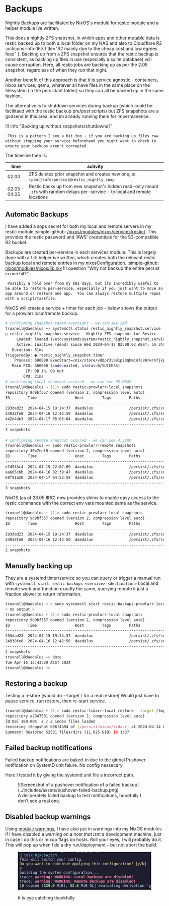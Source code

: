 # Backups

Nightly Backups are facilitated by NixOS's module for [restic](https://search.nixos.org/options?channel=23.11&from=0&size=50&sort=relevance&type=packages&query=services.restic.) module and a helper module ive written.

This does a nightly ZFS snapshot, in which apps and other mutable data is restic backed up to both a local folder on my NAS and also to Cloudflare R2 :octicons-info-16:{ title="R2 mainly due to the cheap cost and low egrees fees" }. Backing up from a ZFS snapshot ensures that the restic backup is consistent, as backing up files in use (especially a sqlite database) will cause corruption. Here, all restic jobs are backing up as per the 2.05 snapshot, regardless of when they run that night.

Another benefit of this approach is that it is service agnostic - containers, nixos services, qemu, whatever all have files in the same place on the filesystem (in the persistant folder) so they can all be backed up in the same fashion.

The alternative is to shutdown services during backup (which could be facilitaed with the restic backup pre/post scripts) but ZFS snapshots are a godsend in this area, and im already running them for impermanence.

!!! info "Backing up without snapshots/shutdowns?"

     This is a pattern I see a bit too - if you are backing up files raw without stopping your service beforehand you might want to check to ensure your backups aren't corrupted.

The timeline then is:

| time          | activity                                                                                                                         |
| ------------- | -------------------------------------------------------------------------------------------------------------------------------- |
| 02.00         | ZFS deletes prior snapshot and creates new one, to `rpool/safe/persist@restic_nightly_snap`                                      |
| 02.05 - 04.05 | Restic backs up from new snapshot's hidden read-only mount `.zfs` with random delays per-service - to local and remote locations |

## Automatic Backups

I have added a sops secret for both my local and remote servers in my restic module :simple-github: [/nixos/modules/nixos/services/restic/](https://github.com/truxnell/nix-config/blob/main/nixos/modules/nixos/services/restic/default.nix). This provides the restic password and 'AWS' credentials for the S3-compatible R2 bucket.

Backups are created per-service in each services module. This is largely done with a `lib` helper ive written, which creates both the relevant restic backup local and remote entries in my nixosConfiguration.
:simple-github: [nixos/modules/nixos/lib.nix](https://github.com/truxnell/nix-config/blob/main/nixos/modules/nixos/lib.nix)
!!! question "Why not backup the entire persist in one hit?"

     Possibly a hold over from my k8s days, but its incredibly useful to be able to restore per-service, especially if you just want to move an app around or restore one app.  You can always restore multiple repos with a script/taskfile.

NixOS will create a service + timer for each job - below shows the output for a prowlarr local/remote backup.

```bash
# Confirming snapshot taken overnight - we can see 2AM
truxnell@daedalus ~> systemctl status restic_nightly_snapshot.service
○ restic_nightly_snapshot.service - Nightly ZFS snapshot for Restic
     Loaded: loaded (/etc/systemd/system/restic_nightly_snapshot.service; linked; preset: enabled)
     Active: inactive (dead) since Wed 2024-04-17 02:00:02 AEST; 5h 34min ago
   Duration: 61ms
TriggeredBy: ● restic_nightly_snapshot.timer
    Process: 606080 ExecStart=/nix/store/vd0pr3la91pi0qhmcn7c80rwrn7jkpx9-unit-script-restic_nightly_snapshot-start/bin/restic_nightly_snapshot-start (code=exited, status=0/SUCCESS)
   Main PID: 606080 (code=exited, status=0/SUCCESS)
         IP: 0B in, 0B out
        CPU: 21ms
# confirming local snapshot occured - we can see 05:05AM
truxnell@daedalus ~ [1]> sudo restic-prowlarr-local snapshots
repository 9d9bf357 opened (version 2, compression level auto)
ID        Time                 Host        Tags        Paths
---------------------------------------------------------------------------------------------------------------------
293dad23  2024-04-15 19:24:37  daedalus                /persist/.zfs/snapshot/restic_nightly_snap/containers/prowlarr
24938fe8  2024-04-16 12:42:50  daedalus                /persist/.zfs/snapshot/restic_nightly_snap/containers/prowlarr
442d4de3  2024-04-17 05:05:04  daedalus                /persist/.zfs/snapshot/restic_nightly_snap/containers/prowlarr
---------------------------------------------------------------------------------------------------------------------
3 snapshots

# confirming remote snapshot occured - we can see 4:52AM
truxnell@daedalus ~> sudo restic-prowlarr-remote snapshots
repository 30b7eef0 opened (version 2, compression level auto)
ID        Time                 Host        Tags        Paths
---------------------------------------------------------------------------------------------------------------------
e7d933c4  2024-04-15 22:07:09  daedalus                /persist/.zfs/snapshot/restic_nightly_snap/containers/prowlarr
aa605c6b  2024-04-16 02:39:47  daedalus                /persist/.zfs/snapshot/restic_nightly_snap/containers/prowlarr
68f91a20  2024-04-17 04:52:59  daedalus                /persist/.zfs/snapshot/restic_nightly_snap/containers/prowlarr
---------------------------------------------------------------------------------------------------------------------
3 snapshots
```

NixOS (as of 23.05 IIRC) now provides shims to enable easy access to the restic commands with the correct env vars mounted same as the service.

```bash
truxnell@daedalus ~ [1]> sudo restic-prowlarr-local snapshots
repository 9d9bf357 opened (version 2, compression level auto)
ID        Time                 Host        Tags        Paths
---------------------------------------------------------------------------------------------------------------------
293dad23  2024-04-15 19:24:37  daedalus                /persist/.zfs/snapshot/restic_nightly_snap/containers/prowlarr
24938fe8  2024-04-16 12:42:50  daedalus                /persist/.zfs/snapshot/restic_nightly_snap/containers/prowlarr
---------------------------------------------------------------------------------------------------------------------
2 snapshots
```

## Manually backing up

They are a systemd timer/service so you can query or trigger a manual run with `systemctl start restic-backups-<service>-<destination>` Local and remote work and function exactly the same, querying remote it just a fraction slower to return information.

```bash
truxnell@daedalus ~ > sudo systemctl start restic-backups-prowlarr-local.service
< no output >
truxnell@daedalus ~ [1]> sudo restic-prowlarr-local snapshots
repository 9d9bf357 opened (version 2, compression level auto)
ID        Time                 Host        Tags        Paths
---------------------------------------------------------------------------------------------------------------------
293dad23  2024-04-15 19:24:37  daedalus                /persist/.zfs/snapshot/restic_nightly_snap/containers/prowlarr
24938fe8  2024-04-16 12:42:50  daedalus                /persist/.zfs/snapshot/restic_nightly_snap/containers/prowlarr
---------------------------------------------------------------------------------------------------------------------
2 snapshots
truxnell@daedalus ~> date
Tue Apr 16 12:43:20 AEST 2024
truxnell@daedalus ~>
```

## Restoring a backup

Testing a restore (would do --target / for a real restore)
Would just have to pause service, run restore, then re-start service.

```bash
truxnell@daedalus ~ [1]> sudo restic-lidarr-local restore --target /tmp/lidarr/ latest
repository a2847581 opened (version 2, compression level auto)
[0:00] 100.00%  2 / 2 index files loaded
restoring <Snapshot b96f4b94 of [/persist/nixos/lidarr] at 2024-04-14 04:19:41.533770692 +1000 AEST by root@daedalus> to /tmp/lidarr/
Summary: Restored 52581 files/dirs (11.025 GiB) in 1:37
```

## Failed backup notifications

Failed backup notifications are baked-in due to the global Pushover notification on SystemD unit falure. No config nessecary

Here I tested it by giving the systemd unit file a incorrect path.

<figure markdown="span">
![Screenshot of a pushover notification of a failed backup](../includes/assets/pushover-failed-backup.png)
  <figcaption>A deliberately failed backup to test notifications, hopefully I don't see a real one.</figcaption>
</figure>

## Disabled backup warnings

Using [module warnings](https://nlewo.github.io/nixos-manual-sphinx/development/assertions.xml.html), I have also put in warnings into my NixOS modules if I have disabled a warning on a host _that isnt_ a development machine, just in case I do this or mixup flags on hosts. Roll your eyes, I will probably do it.
This will pop up when I do a dry run/deployment - but not abort the build.

<figure markdown="span">

![Screenshoft of nixos warning of disabled backups](../includes/assets/no-backup-warning.png)

  <figcaption>It is eye catching thankfully</figcaption>
</figure>
